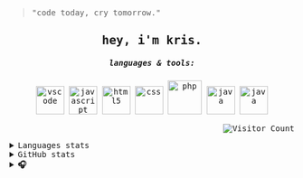 <samp>

> "code today, cry tomorrow."
  
<div align="center">

  <h2 align="center">hey, i'm kris.</h2>
  
  <h5>languages & tools:</h5>
  
  </samp>
  
  <p align="center">
  <img alt="vscode" src="https://media.giphy.com/media/IdyAQJVN2kVPNUrojM/giphy.gif" width="50" title="vscode">
  <img alt="javascript" src="https://media3.giphy.com/media/ln7z2eWriiQAllfVcn/200w.webp" width="50" title="javascript">
  <img alt="html5" src="https://media.giphy.com/media/XAxylRMCdpbEWUAvr8/giphy.gif" width="50" title="html">
  <img alt="css" src="https://media.giphy.com/media/fsEaZldNC8A1PJ3mwp/giphy.gif" width="50" title="css">
  <img alt="php" src="https://ftp.ntu.edu.tw/php/images/logos/new-php-logo.svg" width="60" title="php">
  <img alt="java" src="https://cdn-icons-png.flaticon.com/512/226/226777.png" width="50" title="java">
  <img alt="java" src="https://cdn.icon-icons.com/icons2/1381/PNG/512/mysqlworkbench_93532.png" width="50" title="java">
  </p>
  
  <p align="right"><img src="https://profile-counter.glitch.me/krschan/count.svg" alt="Visitor Count"/>  </p>
</div>

<details>
  <summary>Languages stats</summary>
  <div align="center">
  <img src="https://wakatime.com/share/@e13d1bf5-189c-42ef-a31c-baec49c8edf3/4ec5c086-fee3-4929-8a61-91ec8b3b86c2.svg height="400">
  </div>
</details>

<details>
  <summary>GitHub stats</summary>
  <p align="center">
  <a href="https://github.com/krschan"><img src="https://github-readme-stats.vercel.app/api?username=krschan&hide_border=true&theme=date_night&show_icons=true" alt="krschan's github stats"></a>
  </p>
</details>

<details>
  <summary><b>🎧</b></summary><br><br>
  <div align="center">
    
  [![spotify-github-profile](https://spotify-github-profile.kittinanx.com/api/view?uid=draigonmaster1&cover_image=false&theme=default&show_offline=false&background_color=121212&interchange=false)](https://github.com/kittinan/spotify-github-profile)
  </div>
</details>


<!--
**krschan/krschan** is a ✨ _special_ ✨ repository because its `README.md` (this file) appears on your GitHub profile.

Here are some ideas to get you started:

- 🔭 I'm currently working on ...
- 🌱 I'm currently learning ...
- 👯 I'm looking to collaborate on ...
- 🤔 I'm looking for help with ...
- 💬 Ask me about ...
- 📫 How to reach me: ...
- 😄 Pronouns: ...
- ⚡ Fun fact: ...
-->
